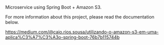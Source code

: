 Microservice using Spring Boot + Amazon S3.

For more information about this project, please read the documentation below.

https://medium.com/@caio.rios.sousa/utilizando-o-amazon-s3-em-uma-aplica%C3%A7%C3%A3o-spring-boot-76b7b115744b
